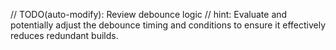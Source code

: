 // TODO(auto-modify): Review debounce logic
// hint: Evaluate and potentially adjust the debounce timing and conditions to ensure it effectively reduces redundant builds.
